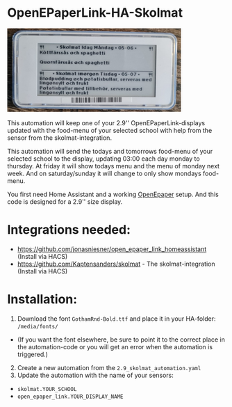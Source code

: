 # OpenEPaperLink-HA-Skolmat
<img src="https://github.com/MrGlad8/OpenEPaperLink-HA-Skolmat/blob/main/Skolmat%20Display%20Example.jpg" width="400">

This automation will keep one of your 2.9'' OpenEPaperLink-displays updated with the food-menu of your selected school with help from the sensor from the skolmat-integration.

This automation will send the todays and tomorrows food-menu of your selected school to the display, updating 03:00 each day monday to thursday.
At friday it will show todays menu and the menu of monday next week. And on saturday/sunday it will change to only show mondays food-menu.

You first need Home Assistant and a working [OpenEpaper](https://openepaperlink.de/) setup. 
And this code is designed for a 2.9'' size display.

# Integrations needed:
* https://github.com/jonasniesner/open_epaper_link_homeassistant (Install via HACS)
* https://github.com/Kaptensanders/skolmat - The skolmat-integration (Install via HACS)

# Installation:
1. Download the font `GothamRnd-Bold.ttf` and place it in your HA-folder: `/media/fonts/`
* (If you want the font elsewhere, be sure to point it to the correct place in the automation-code or you will get an error when the automation is triggered.)  
2. Create a new automation from the `2.9_skolmat_automation.yaml`   
3. Update the automation with the name of your sensors:
* `skolmat.YOUR_SCHOOL`
* `open_epaper_link.YOUR_DISPLAY_NAME`
